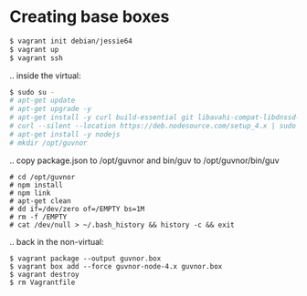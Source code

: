 # Creating base boxes

```sh
$ vagrant init debian/jessie64
$ vagrant up
$ vagrant ssh
```

.. inside the virtual:

```sh
$ sudo su -
# apt-get update
# apt-get upgrade -y
# apt-get install -y curl build-essential git libavahi-compat-libdnssd-dev
# curl --silent --location https://deb.nodesource.com/setup_4.x | sudo bash -
# apt-get install -y nodejs
# mkdir /opt/guvnor
```

.. copy package.json to /opt/guvnor and bin/guv to /opt/guvnor/bin/guv

```
# cd /opt/guvnor
# npm install
# npm link
# apt-get clean
# dd if=/dev/zero of=/EMPTY bs=1M
# rm -f /EMPTY
# cat /dev/null > ~/.bash_history && history -c && exit
```

.. back in the non-virtual:

```
$ vagrant package --output guvnor.box
$ vagrant box add --force guvnor-node-4.x guvnor.box
$ vagrant destroy
$ rm Vagrantfile
```
